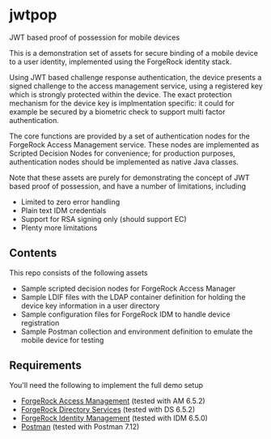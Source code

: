 # jwtpop
JWT based proof of possession for mobile devices

This is a demonstration set of assets for secure binding of a mobile device to a user identity, implemented using the ForgeRock identity stack.

Using JWT based challenge response authentication, the device presents a signed challenge to the access management service, using a registered key which is strongly protected within the device. The exact protection mechanism for the device key is implmentation specific: it could for example be secured by a biometric check to support multi factor authentication.

The core functions are provided by a set of authentication nodes for the ForgeRock Access Management service. These nodes are implemented as Scripted Decision Nodes for convenience; for production purposes, authentication nodes should be implemented as native Java classes.

Note that these assets are purely for demonstrating the concept of JWT based proof of possession, and have a number of limitations, including

- Limited to zero error handling
- Plain text IDM credentials
- Support for RSA signing only (should support EC)
- Plenty more limitations

## Contents

This repo consists of the following assets

- Sample scripted decision nodes for ForgeRock Access Manager 
- Sample LDIF files with the LDAP container definition for holding the device key information in a user directory 
- Sample configuration files for ForgeRock IDM to handle device registration
- Sample Postman collection and environment definition to emulate the mobile device for testing

## Requirements

You'll need the following to implement the full demo setup

- [ForgeRock Access Management](https://www.forgerock.com/platform/access-management) (tested with AM 6.5.2)
- [ForgeRock Directory Services](https://www.forgerock.com/platform/directory-services) (tested with DS 6.5.2)
- [ForgeRock Identity Management](https://www.forgerock.com/platform/identity-management) (tested with IDM 6.5.0)
- [Postman](https://www.getpostman.com) (tested with Postman 7.12)





